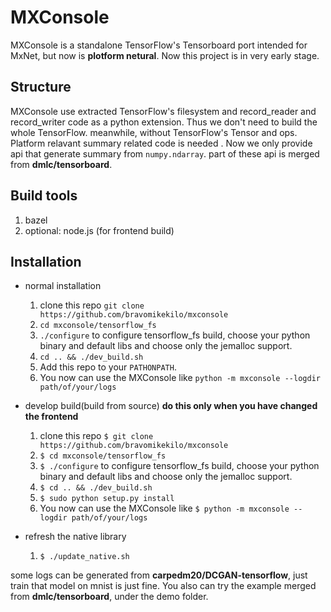 # MXConsole
MXConsole is a standalone TensorFlow's Tensorboard port intended for MxNet, but now is **plotform netural**. Now this project is in very early stage.

## Structure
MXConsole use extracted TensorFlow's filesystem and record_reader and record_writer code
as a python extension. Thus we don't need to build the whole TensorFlow.
meanwhile, without TensorFlow's Tensor and ops. Platform relavant summary related code is needed . 
Now we only provide api that generate summary from `numpy.ndarray`. part of these api is merged from **dmlc/tensorboard**. 

## Build tools
1. bazel
1. optional: node.js (for frontend build)

## Installation
- normal installation
  1. clone this repo `git clone https://github.com/bravomikekilo/mxconsole`
  2. `cd mxconsole/tensorflow_fs`
  3. `./configure` to configure tensorflow_fs build, choose your python binary and default libs
  and choose only the jemalloc support.
  4. `cd .. && ./dev_build.sh` 
  5. Add this repo to your `PATHONPATH`.
  6. You now can use the MXConsole like `python -m mxconsole --logdir path/of/your/logs`

- develop build(build from source) **do this only when you have changed the frontend**
  1. clone this repo `$ git clone https://github.com/bravomikekilo/mxconsole`
  2. `$ cd mxconsole/tensorflow_fs`
  3. `$ ./configure` to configure tensorflow_fs build, choose your python binary and default libs
  and choose only the jemalloc support.
  4. `$ cd .. && ./dev_build.sh` 
  5. `$ sudo python setup.py install`
  6. You now can use the MXConsole like 
    `$ python -m mxconsole --logdir path/of/your/logs`

- refresh the native library
  1. `$ ./update_native.sh`

some logs can be generated from **carpedm20/DCGAN-tensorflow**, just train that model on mnist is just fine.
You also can try the example merged from **dmlc/tensorboard**, under the demo folder.